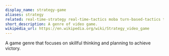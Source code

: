 ```yaml
---
display_name: strategy-game
aliases: strategy
related: real-time-strategy real-time-tactics moba turn-based-tactics turn-based-strategy 4x wargame
short_description: A genre of video game.
wikipedia_url: https://en.wikipedia.org/wiki/Strategy_video_game
---
```

A game genre that focuses on skillful thinking and planning to achieve victory.